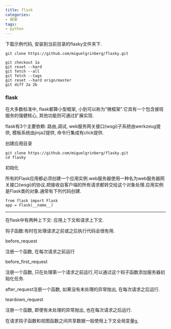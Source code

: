 ```yaml
---
title: flask
categories: 
- 框架
tags:
- python
---
```



下载示例代码, 安装到当前目录的flasky文件夹下.

```
git clone https://github.com/miguelgrinberg/flasky.git
```

```
git checkout 1a
git reset --hard
git fetch --all
git fetch --tags
git reset --hard orign/master
git diff 2a 2b

```

### flask

在大多数标准中, flask都算小型框架, 小到可以称为"微框架".它具有一个包含接班服务的强健核心, 其他功能则可通过扩展实现.

flask有3个主要依赖: 路由,调试, web服务网关接口(wsgi)子系统由werkzeug提供, 模板系统由jinja2提供, 命令行集成有click提供.

创建应用目录

```
git clone https://github.com/miguelgrinberg/flasky.git
cd flasky
```

初始化

所有的Flask应用都必须创建一个应用实例.web服务器使用一种名为web服务器网关接口(wsgi)的协议.把接收自客户端的所有请求都转交给这个对象处理.应用实例是Flask类的对象.通常有下列代码创建.

```
from flask import Flask
app = Flask(__name__)
```

-----

在flask中有两种上下文: 应用上下文和请求上下文.

钩子函数:有时在处理请求之前或之后执行代码会很有用.

before_request

注册一个函数, 在每次请求之前运行

before_first_request

注册一个函数, 只在处理第一个请求之前运行,可以通过这个钩子函数添加服务器初始化任务.

after_request注册一个函数, 如果没有未处理的异常抛出, 在每次请求之后运行.

teardown_request

注册一个函数, 即使有未处理的异常抛出, 也在每次请求之后运行.

在请求钩子函数和视图函数之间共享数据一般使用上下文全局变量g, 

